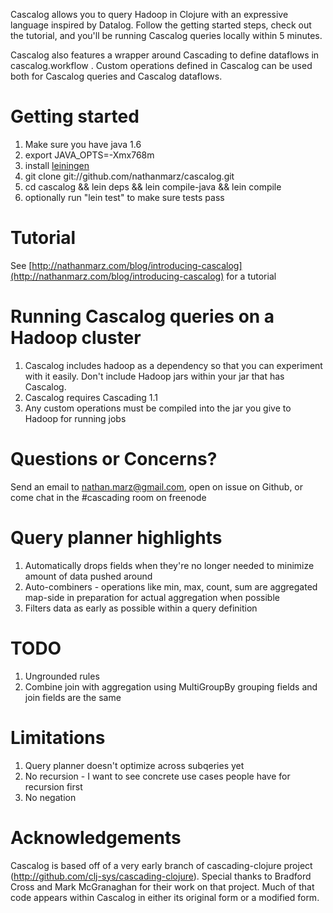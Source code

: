 Cascalog allows you to query Hadoop in Clojure with an expressive language inspired by Datalog. Follow the getting started steps, check out the tutorial, and you'll be running Cascalog queries locally within 5 minutes.

Cascalog also features a wrapper around Cascading to define dataflows in cascalog.workflow . Custom operations defined in Cascalog can be used both for Cascalog queries and Cascalog dataflows.


# Getting started

1. Make sure you have java 1.6
2. export JAVA_OPTS=-Xmx768m
3. install [leiningen](http://github.com/technomancy/leiningen)
4. git clone git://github.com/nathanmarz/cascalog.git
5. cd cascalog && lein deps && lein compile-java && lein compile
6. optionally run "lein test" to make sure tests pass

# Tutorial

See [http://nathanmarz.com/blog/introducing-cascalog](http://nathanmarz.com/blog/introducing-cascalog) for a tutorial

# Running Cascalog queries on a Hadoop cluster

1. Cascalog includes hadoop as a dependency so that you can experiment with it easily. Don't include Hadoop jars within your jar that has Cascalog.
2. Cascalog requires Cascading 1.1
3. Any custom operations must be compiled into the jar you give to Hadoop for running jobs

# Questions or Concerns?

Send an email to nathan.marz@gmail.com, open on issue on Github, or come chat in the #cascading room on freenode

# Query planner highlights

1. Automatically drops fields when they're no longer needed to minimize amount of data pushed around
2. Auto-combiners - operations like min, max, count, sum are aggregated map-side in preparation for actual aggregation when possible
3. Filters data as early as possible within a query definition

# TODO

1. Ungrounded rules
2. Combine join with aggregation using MultiGroupBy grouping fields and join fields are the same

# Limitations

1. Query planner doesn't optimize across subqeries yet
2. No recursion - I want to see concrete use cases people have for recursion first
3. No negation


# Acknowledgements

Cascalog is based off of a very early branch of cascading-clojure project (http://github.com/clj-sys/cascading-clojure). Special thanks to Bradford Cross and Mark McGranaghan for their work on that project. Much of that code appears within Cascalog in either its original form or a modified form.
